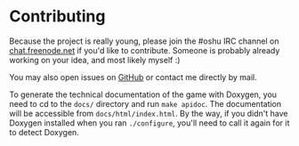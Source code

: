 Contributing
============

Because the project is really young, please join the \#oshu IRC channel on
[chat.freenode.net](https://freenode.net/kb/answer/chat) if you'd like to
contribute. Someone is probably already working on your idea, and most likely
myself :)

You may also open issues on [GitHub][] or contact me directly by mail.

To generate the technical documentation of the game with Doxygen, you need to
cd to the `docs/` directory and run `make apidoc`. The documentation will be
accessible from `docs/html/index.html`. By the way, if you didn't have Doxygen
installed when you ran `./configure`, you'll need to call it again for it to
detect Doxygen.

[GitHub]: https://github.com/fmang/oshu/
